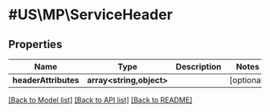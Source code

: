 # #US\MP\ServiceHeader

## Properties

Name | Type | Description | Notes
------------ | ------------- | ------------- | -------------
**headerAttributes** | **array<string,object>** |  | [optional]


[[Back to Model list]](../) [[Back to API list]](../../Api/US/MP) [[Back to README]](../../README.md)
